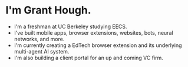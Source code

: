 # I'm Grant Hough.

- I'm a freshman at UC Berkeley studying EECS.
- I've built mobile apps, browser extensions, websites, bots, neural networks, and more.
- I'm currently creating a EdTech browser extension and its underlying multi-agent AI system.
- I'm also building a client portal for an up and coming VC firm.
<!-- [![Grant's Most Used Languages](https://github-readme-stats.vercel.app/api/top-langs/?username=granthough&layout=compact)](https://github.com/anuraghazra/github-readme-stats)
 -->
<!--[![Grant's Most Used Languages](https://github-readme-stats.vercel.app/api/top-langs/?username=granthough&exclude_repo=band-aid,skinhub)](https://github.com/anuraghazra/github-readme-stats)

![](https://komarev.com/ghpvc/?username=granthough)
